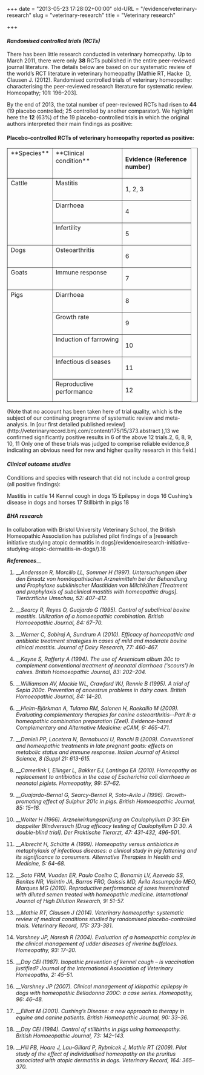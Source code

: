 +++
date = "2013-05-23 17:28:02+00:00"
old-URL = "/evidence/veterinary-research"
slug = "veterinary-research"
title = "Veterinary research"

+++

#### _Randomised controlled trials (RCTs)_

There has been little research conducted in veterinary homeopathy. Up to March 2011, there were only **38** RCTs published in the entire peer-reviewed journal literature. The details below are based on our systematic review of the world’s RCT literature in veterinary homeopathy [Mathie RT, Hacke  D, Clausen J. (2012). Randomised controlled trials of veterinary homeopathy: characterising the peer-reviewed research literature for systematic review. Homeopathy; 101: 196–203].

By the end of 2013, the total number of peer-reviewed RCTs had risen to **44** (19 placebo controlled; 25 controlled by another comparator). We highlight here the **12** (63%) of the 19 placebo-controlled trials in which the original authors interpreted their main findings as positive:

#### Placebo-controlled RCTs of veterinary homeopathy reported as positive:

<table cellpadding="0" cellspacing="0" border="1" >
<tbody >
<tr >

<td width="60" valign="top" >**Species**
</td>

<td width="167" valign="top" >**Clinical condition**
</td>

<td width="165" valign="top" >

**Evidence (Reference number)**

</td>
</tr>
<tr >

<td width="60" rowspan="3" valign="top" >Cattle
</td>

<td width="167" valign="top" >Mastitis
</td>

<td width="165" valign="top" >

1, 2, 3

</td>
</tr>
<tr >

<td width="167" valign="top" >Diarrhoea
</td>

<td width="165" valign="top" >

4

</td>
</tr>
<tr >

<td width="167" valign="top" >Infertility
</td>

<td width="165" valign="top" >

5

</td>
</tr>
<tr >

<td width="60" valign="top" >Dogs
</td>

<td width="167" valign="top" >Osteoarthritis
</td>

<td width="165" valign="top" >

6

</td>
</tr>
<tr >

<td width="60" valign="top" >Goats
</td>

<td width="167" valign="top" >Immune response
</td>

<td width="165" valign="top" >

7

</td>
</tr>
<tr >

<td width="60" rowspan="5" valign="top" >Pigs
</td>

<td width="167" valign="top" >Diarrhoea
</td>

<td width="165" valign="top" >

8

</td>
</tr>
<tr >

<td width="167" valign="top" >Growth rate
</td>

<td width="165" valign="top" >

9

</td>
</tr>
<tr >

<td width="167" valign="top" >Induction of farrowing
</td>

<td width="165" valign="top" >

10

</td>
</tr>
<tr >

<td width="167" valign="top" >Infectious diseases
</td>

<td width="165" valign="top" >

11

</td>
</tr>
<tr >

<td width="167" valign="top" >Reproductive performance
</td>

<td width="165" valign="top" >

12

</td>
</tr>
</tbody>
</table>
(Note that no account has been taken here of trial quality, which is the subject of our continuing programme of systematic review and meta-analysis. In [our first detailed published review](http://veterinaryrecord.bmj.com/content/175/15/373.abstract ),13 we confirmed significantly positive results in 6 of the above 12 trials.2, 6, 8, 9, 10, 11 Only one of these trials was judged to comprise reliable evidence,8 indicating an obvious need for new and higher quality research in this field.)

#### _Clinical outcome studies_

Conditions and species with research that did not include a control group (all positive findings):

Mastitis in cattle 14
Kennel cough in dogs 15
Epilepsy in dogs 16
Cushing’s disease in dogs and horses 17
Stillbirth in pigs 18

#### **_BHA research_**

In collaboration with Bristol University Veterinary School, the British Homeopathic Association has published pilot findings of a [research initiative studying atopic dermatitis in dogs]/evidence/research-initiative-studying-atopic-dermatitis-in-dogs/).18

**_References_**__

  1. ___Andersson R, Morcillo LL, Sommer H (1997). Untersuchungen über den Einsatz von homöopathischen Arzneimitteln bei der Behandlung und Prophylaxe subklinischer Mastitiden von Milchkühen [Treatment and prophylaxis of subclinical mastitis with homeopathic drugs]. Tierärztliche Umschau, 52: 407–412._

  2. ___Searcy R, Reyes O, Guajardo G (1995). Control of subclinical bovine mastitis. Utilization of a homoeopathic combination. British Homoeopathic Journal, 84: 67–70._

  3. ___Werner C, Sobiraj A, Sundrum A (2010). Efficacy of homeopathic and antibiotic treatment strategies in cases of mild and moderate bovine clinical mastitis. Journal of Dairy Research, 77: 460-467._

  4. ___Kayne S, Rafferty A (1994). The use of Arsenicum album 30c to complement conventional treatment of neonatal diarrhoea ('scours') in calves. British Homoeopathic Journal, 83: 202–204._

  5. ___Williamson AV, Mackie WL, Crawford WJ, Rennie B (1995). A trial of Sepia 200c. Prevention of anoestrus problems in dairy cows. British Homoeopathic Journal, 84: 14–20._

  6. ___Hielm-Björkman A, Tulamo RM, Salonen H, Raekallio M (2009). Evaluating complementary therapies for canine osteoarthritis--Part II: a homeopathic combination preparation (Zeel). Evidence-based Complementary and Alternative Medicine: eCAM, 6: 465-471._

  7. ___Danieli PP, Lacetera N, Bernabucci U, Ronchi B (2009). Conventional and homeopathic treatments in late pregnant goats: effects on metabolic status and immune response. Italian Journal of Animal Science, 8 (Suppl 2): 613-615._

  8. ___Camerlink I, Ellinger L, Bakker EJ, Lantinga EA (2010). Homeopathy as replacement to antibiotics in the case of Escherichia coli diarrhoea in neonatal piglets. Homeopathy, 99: 57–62._

  9. ___Guajardo-Bernal G, Searcy-Bernal R, Soto-Avila J (1996). Growth-promoting effect of Sulphur 201c in pigs. British Homoeopathic Journal, 85: 15–16._

  10. ___Wolter H (1966). Arzneiwirkungsprüfung an Caulophyllum D 30: Ein doppelter Blindversuch [Drug efficacy testing of Caulophyllum D 30. A double-blind trial]. Der Praktische Tierarzt, 47: 431-432, 496-501._

  11. ___Albrecht H, Schütte A (1999). Homeopathy versus antibiotics in metaphylaxis of infectious diseases: a clinical study in pig fattening and its significance to consumers. Alternative Therapies in Health and Medicine, 5: 64–68._

  12. ___Soto FRM, Vuaden ER, Paulo Coelho C, Bonamin LV, Azevedo SS, Benites NR, Visintin JA, Barros FRO, Goissis MD, Ávila Assumpção MEO, Marques MG (2010). Reproductive performance of sows inseminated with diluted semen treated with homeopathic medicine. International Journal of High Dilution Research, 9: 51-57._

  13. ___Mathie RT, Clausen J (2014). Veterinary homeopathy: systematic review of medical conditions studied by randomised placebo-controlled trials. Veterinary Record, 175: 373-381_.

  14. _Varshney JP, Naresh R (2004). Evaluation of a homeopathic complex in the clinical management of udder diseases of riverine buffaloes. Homeopathy, 93: 17–20._

  15. ___Day CEI (1987). Isopathic prevention of kennel cough – is vaccination justified? Journal of the International Association of Veterinary Homeopaths, 2: 45–51._

  16. ___Varshney JP (2007). Clinical management of idiopathic epilepsy in dogs with homeopathic Belladonna 200C: a case series. Homeopathy, 96: 46–48._

  17. ___Elliott M (2001). Cushing’s Disease: a new approach to therapy in equine and canine patients. British Homeopathic Journal, 90: 33–36._

  18. ___Day CEI (1984). Control of stillbirths in pigs using homoeopathy. British Homoeopathic Journal, 73: 142–143._

  19. ___Hill PB, Hoare J, Lau-Gillard P, Rybnicek J, Mathie RT (2009). Pilot study of the effect of individualised homeopathy on the pruritus associated with atopic dermatitis in dogs. Veterinary Record, 164: 365–370._

